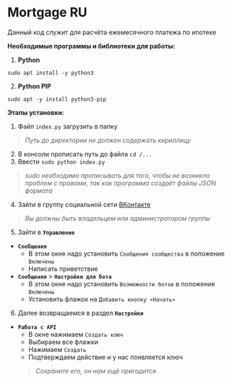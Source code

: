 # Mortgage RU
Данный код служит для расчёта ежемесячного платежа по ипотеке

**Необходимые программы и библиотеки для работы:**
1) **Python**
```
sudo apt install -y python3
```
2) **Python PIP**
```
sudo apt -y install python3-pip
```


**Этапы установки:**
1) Файл ```index.py``` загрузить в папку
>*Путь до директории не должен содержать кириллицу*
2) В консоли прописать путь до файла ```cd /...```
3) Ввести ```sudo python index.py```
>*sudo необходимо прописывать для того, чтобы не возникло проблем с правами, так как программа создаёт файлы JSON формата*
4) Зайти в группу социальной сети [ВКонтакте](https://vk.com)
>*Вы должны быть владельцем или администратором группы*
5) Зайти в **```Управление```**
  - **```Сообщения```**
    - В этом окне надо установить ```Сообщения сообщества``` в положение ```Включены```
    - Написать приветствие
  - **```Сообщения```** > **```Настройки для бота```**
    - В этом окне надо установить ```Возможности ботов``` в положение ```Включены```
    - Установить флажок на ```Добавить кнопку «Начать»```
6) Далее возвращаемся в раздел **```Настройки```**
  - **```Работа с API```**
    - В окне нажимаем ```Создать ключ```
    - Выбираем все флажки
    - Нажимаем ```Создать```
    - Подтверждаем действие и у нас появляется ключ
    >*Сохраните его, он нам ещё пригодится*
